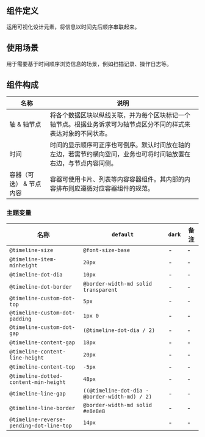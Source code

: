 ## 组件定义

运用可视化设计元素，将信息以时间先后顺序串联起来。

## 使用场景

用于需要基于时间顺序浏览信息的场景，例如扫描记录、操作日志等。

## 组件构成

| 名称 | 说明  |
| --- | ---  |
| 轴 & 轴节点 | 将各个数据区块以纵线关联，并为每个区块标记一个轴节点。根据业务诉求可为轴节点区分不同的样式来表达对象的不同状态。 |
| 时间 | 时间的显示顺序可正序也可倒序。默认时间放在轴的左边，若需节约横向空间，业务也可将时间轴放置在右边，与节点内容同侧。 |
| 容器（可选） & 节点内容 | 容器可使用卡片、列表等内容容器组件。其内部的内容排布则应遵循对应容器组件的规范。 |

### 主题变量

| 名称 | `default` | `dark` | 备注 |
| --- | --- | --- | --- |
| `@timeline-size` | `@font-size-base` | - | - |
| `@timeline-item-minheight` | `20px` | - | - |
| `@timeline-dot-dia` | `10px` | - | - |
| `@timeline-dot-border` | `@border-width-md solid transparent` | - | - |
| `@timeline-custom-dot-top` | `5px` | - | - |
| `@timeline-custom-dot-padding` | `1px 0` | - | - |
| `@timeline-custom-dot-gap` | `(@timeline-dot-dia / 2)` | - | - |
| `@timeline-content-gap` | `18px` | - | - |
| `@timeline-content-line-height` | `20px` | - | - |
| `@timeline-content-top` | `-5px` | - | - |
| `@timeline-dotted-content-min-height` | `48px` | - | - |
| `@timeline-line-gap` | `((@timeline-dot-dia - @border-width-md) / 2)` | - | - |
| `@timeline-line-border` | `@border-width-md solid #e8e8e8` | - | - |
| `@timeline-reverse-pending-dot-line-top` | `14px` | - | - |
